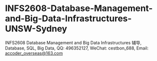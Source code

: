 # INFS2608-Database-Management-and-Big-Data-Infrastructures-UNSW-Sydney
INFS2608 Database Management and Big Data Infrastructures 辅导, Database, SQL, Big Data, QQ: 496352127, WeChat: cestbon_688, Email: accoder_overseas@163.com
